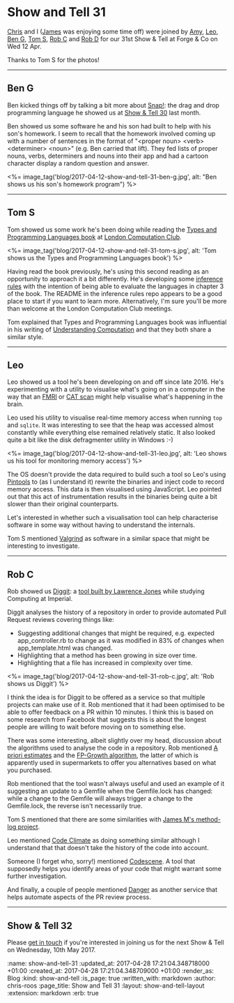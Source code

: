 Show and Tell 31
================

[Chris][chris-lowis] and I ([James][james-mead] was enjoying some time off) were joined by [Amy][amy-wagner], [Leo][leo-cassarini], [Ben G][ben-griffiths], [Tom S][tom-stuart], [Rob C][rob-chatley] and [Rob D][rob-dupuis] for our 31st Show & Tell at Forge & Co on Wed 12 Apr.

Thanks to Tom S for the photos!

[amy-wagner]: http://amyeee.com/
[ben-griffiths]: https://twitter.com/beng
[chris-lowis]: /chris-lowis
[james-mead]: /james-mead
[leo-cassarini]: https://twitter.com/cassarani
[rob-chatley]: https://www.doc.ic.ac.uk/~rbc/
[rob-dupuis]: https://github.com/robd
[tom-stuart]: http://codon.com/

---

## Ben G

Ben kicked things off by talking a bit more about [Snap!][snap]: the drag and drop programming language he showed us at [Show & Tell 30][show-and-tell-30] last month.

Ben showed us some software he and his son had built to help with his son's homework. I seem to recall that the homework involved coming up with a number of sentences in the format of "\<proper noun> \<verb> \<determiner> \<noun>" (e.g. Ben carried that lift). They fed lists of proper nouns, verbs, determiners and nouns into their app and had a cartoon character display a random question and answer.

<%= image_tag('blog/2017-04-12-show-and-tell-31-ben-g.jpg', alt: "Ben shows us his son's homework program") %>

[pete-herlihy]: https://twitter.com/yahoo_pete
[pete-o-tron]:  https://github.com/tomstuart/pete-o-tron
[show-and-tell-30]: /show-and-tell-30
[snap]: http://snap.berkeley.edu/

---

## Tom S

Tom showed us some work he's been doing while reading the [Types and Programming Languages book][tapl] at [London Computation Club][london-computation-club].

<%= image_tag('blog/2017-04-12-show-and-tell-31-tom-s.jpg', alt: 'Tom shows us the Types and Programming Languages book') %>

Having read the book previously, he's using this second reading as an opportunity to approach it a bit differently. He's developing some [inference rules][tom-s-inference-rules] with the intention of being able to evaluate the languages in chapter 3 of the book. The README in the inference rules repo appears to be a good place to start if you want to learn more. Alternatively, I'm sure you'll be more than welcome at the London Computation Club meetings.

Tom explained that Types and Programming Languages book was influential in his writing of [Understanding Computation][understanding-computation] and that they both share a similar style.

[london-computation-club]: http://london.computation.club/
[tapl]: https://www.cis.upenn.edu/~bcpierce/tapl/
[tom-s-inference-rules]: https://github.com/tomstuart/inference-rules
[understanding-computation]: http://computationbook.com/

---

## Leo

Leo showed us a tool he's been developing on and off since late 2016. He's experimenting with a utility to visualise what's going on in a computer in the way that an [FMRI][fmri] or [CAT scan][cat-scan] might help visualise what's happening in the brain.

Leo used his utility to visualise real-time memory access when running `top` and `sqlite`. It was interesting to see that the heap was accessed almost constantly while everything else remained relatively static. It also looked quite a bit like the disk defragmenter utility in Windows :-)

<%= image_tag('blog/2017-04-12-show-and-tell-31-leo.jpg', alt: 'Leo shows us his tool for monitoring memory access') %>

The OS doesn't provide the data required to build such a tool so Leo's using [Pintools][pintools] to (as I understand it) rewrite the binaries and inject code to record memory access. This data is then visualised using JavaScript. Leo pointed out that this act of instrumentation results in the binaries being quite a bit slower than their original counterparts.

Let's interested in whether such a visualisation tool can help characterise software in some way without having to understand the internals.

Tom S mentioned [Valgrind][valgrind] as software in a similar space that might be interesting to investigate.

[cat-scan]: https://en.wikipedia.org/wiki/CT_scan
[fmri]: https://en.wikipedia.org/wiki/Functional_magnetic_resonance_imaging
[pintools]: https://software.intel.com/en-us/articles/pin-a-dynamic-binary-instrumentation-tool
[valgrind]: http://valgrind.org/

---

## Rob C

Rob showed us [Diggit][diggit]: a [tool built by Lawrence Jones][lawrence-diggit-blog-post] while studying Computing at Imperial.

Diggit analyses the history of a repository in order to provide automated Pull Request reviews covering things like:

* Suggesting additional changes that might be required, e.g. expected app_controller.rb to change as it was modified in 83% of changes when app_template.html was changed.
* Highlighting that a method has been growing in size over time.
* Highlighting that a file has increased in complexity over time.

<%= image_tag('blog/2017-04-12-show-and-tell-31-rob-c.jpg', alt: 'Rob shows us Diggit') %>

I think the idea is for Diggit to be offered as a service so that multiple projects can make use of it. Rob mentioned that it had been optimised to be able to offer feedback on a PR within 10 minutes. I think this is based on some research from Facebook that suggests this is about the longest people are willing to wait before moving on to something else.

There was some interesting, albeit slightly over my head, discussion about the algorithms used to analyse the code in a repository. Rob mentioned [A priori estimates][a-priori-estimates] and the [FP-Growth algorithm][fp-growth-algorithm], the latter of which is apparently used in supermarkets to offer you alternatives based on what you purchased.

Rob mentioned that the tool wasn't always useful and used an example of it suggesting an update to a Gemfile when the Gemfile.lock has changed: while a change to the Gemfile will always trigger a change to the Gemfile.lock, the reverse isn't necessarily true.

Tom S mentioned that there are some similarities with [James M's method-log project][method-log].

Leo mentioned [Code Climate][code-climate] as doing something similar although I understand that that doesn't take the history of the code into account.

Someone (I forget who, sorry!) mentioned [Codescene][codescene]. A tool that supposedly helps you identify areas of your code that might warrant some further investigation.

And finally, a couple of people mentioned [Danger][danger-systems] as another service that helps automate aspects of the PR review process.

[a-priori-estimates]: https://en.wikipedia.org/wiki/A_priori_estimate
[code-climate]: https://codeclimate.com/
[codescene]: https://codescene.io/projects/174/jobs/744/results/social/social-networks
[danger-systems]: http://danger.systems/
[diggit]: https://github.com/lawrencejones/diggit
[fp-growth-algorithm]: https://en.wikibooks.org/wiki/Data_Mining_Algorithms_In_R/Frequent_Pattern_Mining/The_FP-Growth_Algorithm
[lawrence-diggit-blog-post]: https://medium.com/@lawrjone/diggit-mining-git-repositories-for-developer-insights-27aebe4070a6
[method-log]: /tracing-the-git-history-of-a-ruby-method

---

## Show & Tell 32

Please [get in touch][contact] if you're interested in joining us for the next Show & Tell on Wednesday, 10th May 2017.

[contact]: /contact

:name: show-and-tell-31
:updated_at: 2017-04-28 17:21:04.348718000 +01:00
:created_at: 2017-04-28 17:21:04.348709000 +01:00
:render_as: Blog
:kind: show-and-tell
:is_page: true
:written_with: markdown
:author: chris-roos
:page_title: Show and Tell 31
:layout: show-and-tell-layout
:extension: markdown
:erb: true
